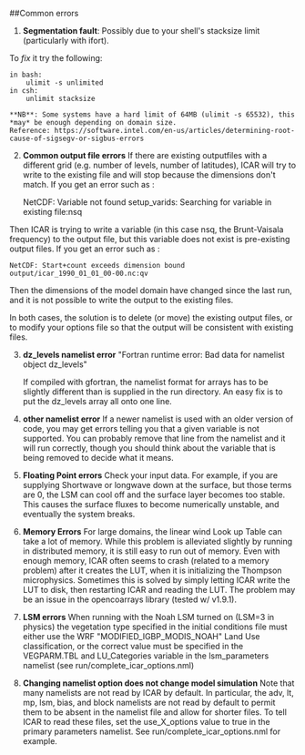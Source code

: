 ##Common errors

1) **Segmentation fault**:
    Possibly due to your shell's stacksize limit (particularly with ifort).

To *fix* it try the following:

    in bash:
        ulimit -s unlimited
    in csh:
        unlimit stacksize

    **NB**: Some systems have a hard limit of 64MB (ulimit -s 65532), this *may* be enough depending on domain size.
    Reference: https://software.intel.com/en-us/articles/determining-root-cause-of-sigsegv-or-sigbus-errors

2) **Common output file errors**
    If there are existing outputfiles with a different grid (e.g. number of levels, number of latitudes), ICAR will try to write to the existing file and will stop because the dimensions don't match. If you get an error such as :

    NetCDF: Variable not found
    setup_varids: Searching for variable in existing file:nsq

Then ICAR is trying to write a variable (in this case nsq, the Brunt-Vaisala frequency) to the output file, but this variable does not exist is pre-existing output files.  If you get an error such as :

    NetCDF: Start+count exceeds dimension bound
    output/icar_1990_01_01_00-00.nc:qv

Then the dimensions of the model domain have changed since the last run, and it is not possible to write the output to the existing files.

In both cases, the solution is to delete (or move) the existing output files, or to modify your options file so that the output will be consistent with existing files.  


3) **dz_levels namelist error**
    "Fortran runtime error: Bad data for namelist object dz_levels"

    If compiled with gfortran, the namelist format for arrays has to be slightly different than is supplied in the run directory. An easy fix is to put the dz_levels array all onto one line.


4) **other namelist error**
    If a newer namelist is used with an older version of code, you may get errors telling you that a given variable is not supported.  You can probably remove that line from the namelist and it will run correctly, though you should think about the variable that is being removed to decide what it means.  

5) **Floating Point errors**
    Check your input data.  For example, if you are supplying Shortwave or longwave down at the surface, but those terms are 0, the LSM can cool off and the surface layer becomes too stable. This causes the surface fluxes to become numerically unstable, and eventually the system breaks.

6) **Memory Errors**
    For large domains, the linear wind Look up Table can take a lot of memory.  While this problem is alleviated slightly by running in distributed memory, it is still easy to run out of memory.
    Even with enough memory, ICAR often seems to crash (related to a memory problem) after it creates the LUT, when it is initializing the Thompson microphysics.  Sometimes this is solved by
    simply letting ICAR write the LUT to disk, then restarting ICAR and reading the LUT.  The problem may be an issue in the opencoarrays library (tested w/ v1.9.1).

7) **LSM errors**
    When running with the Noah LSM turned on (LSM=3 in physics) the vegetation type specified in the initial conditions file must either use the WRF "MODIFIED_IGBP_MODIS_NOAH" Land Use classification, or the correct value must be specified in the VEGPARM.TBL and LU_Categories variable in the lsm_parameters namelist (see run/complete_icar_options.nml)

8) **Changing namelist option does not change model simulation**
    Note that many namelists are not read by ICAR by default. In particular, the adv, lt, mp, lsm, bias, and block namelists are not read by default to permit them to be absent in the namelist file and allow for shorter files.  To tell ICAR to read these files, set the use_X_options value to true in the primary parameters namelist.  See run/complete_icar_options.nml for example.

